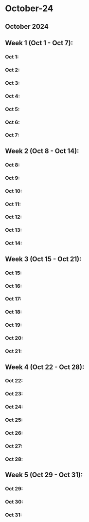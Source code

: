 # October-24

## October 2024

## Week 1 (Oct 1 - Oct 7):

### Oct 1:

### Oct 2:

### Oct 3:

### Oct 4:

### Oct 5:

### Oct 6:

### Oct 7:

## Week 2 (Oct 8 - Oct 14):

### Oct 8:

### Oct 9:

### Oct 10:

### Oct 11:

### Oct 12:

### Oct 13:

### Oct 14:

## Week 3 (Oct 15 - Oct 21):

### Oct 15:

### Oct 16:

### Oct 17:

### Oct 18:

### Oct 19:

### Oct 20:

### Oct 21:

## Week 4 (Oct 22 - Oct 28):

### Oct 22:

### Oct 23:

### Oct 24:

### Oct 25:

### Oct 26:

### Oct 27:

### Oct 28:

## Week 5 (Oct 29 - Oct 31):

### Oct 29:

### Oct 30:

### Oct 31:
